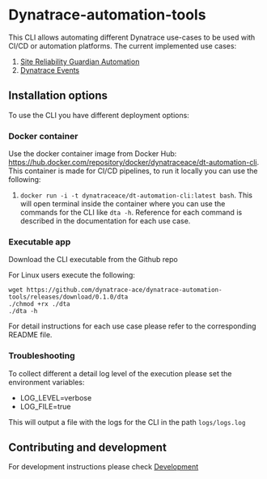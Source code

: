 # Dynatrace-automation-tools

This CLI allows automating different Dynatrace use-cases to be used with CI/CD or automation platforms. The current implemented use cases:

1. [Site Reliability Guardian Automation](docs/Site-Reliability-Guardian/SRGAutomation.md)
1. [Dynatrace Events](docs/Events/Dynatrace-Events.md)

## Installation options

To use the CLI you have different deployment options:

### Docker container

Use the docker container image from Docker Hub: https://hub.docker.com/repository/docker/dynatraceace/dt-automation-cli. This container is made for CI/CD pipelines, to run it locally you can use the following:

1. `docker run -i -t dynatraceace/dt-automation-cli:latest bash`. This will open terminal inside the container where you can use the commands for the CLI like `dta -h`. Reference for each command is described in the documentation for each use case.

### Executable app

Download the CLI executable from the Github repo

For Linux users execute the following:

```(bash)
wget https://github.com/dynatrace-ace/dynatrace-automation-tools/releases/download/0.1.0/dta
./chmod +rx ./dta
./dta -h
```

For detail instructions for each use case please refer to the corresponding README file.

### Troubleshooting

To collect different a detail log level of the execution please set the environment variables:

- LOG_LEVEL=verbose
- LOG_FILE=true

This will output a file with the logs for the CLI in the path `logs/logs.log`

## Contributing and development

For development instructions please check [Development](docs/Development.md)
